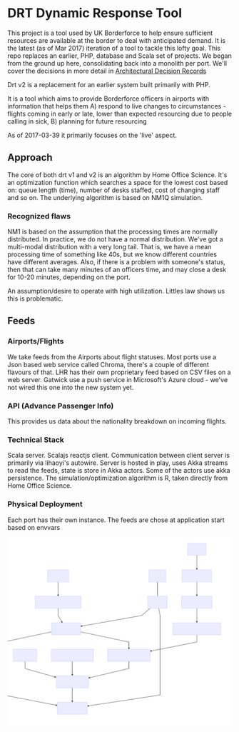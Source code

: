 # DRT Dynamic Response Tool


This project is a tool used by UK Borderforce to help ensure sufficient resources are available at the border to deal 
with anticipated demand. 
It is the latest (as of Mar 2017) iteration of a tool to tackle this lofty goal. This repo replaces an earlier, PHP, database
and Scala set of projects. 
We began from the ground up here, consolidating back into a monolith per port. We'll cover the decisions in more detail in 
[Architectural Decision Records](doc/architecture/decisions/0001-record-architecture-decisions.md)

Drt v2 is a replacement for an earlier system built primarily with PHP. 

It is a tool which aims to provide Borderforce officers in airports with information that helps them 
A) respond to live changes to circumstances - flights coming in early or late, lower than expected resourcing due to people calling in sick, 
B) planning for future resourcing

As of 2017-03-39 it primarily focuses on the 'live' aspect. 

## Approach
The core of both drt v1 and v2 is an algorithm by Home Office Science. It's an optimization function which searches a space for the lowest cost based on: queue length (time), number of desks staffed, cost of changing staff and so on. 
The underlying algorithm is based on NM1Q simulation. 

### Recognized flaws
NM1 is based on the assumption that the processing times are normally distributed. In practice, we do not have a normal distribution. We've got a multi-modal distribution with a very long tail. 
That is, we have a mean processing time of something like 40s, but we know different countries have different averages. Also, if there is a problem with someone's status, then that can take many minutes of an officers time, and may close a desk for 10-20 minutes, depending on the port. 

An assumption/desire to operate with high utilization. Littles law shows us this is problematic.

## Feeds

### Airports/Flights
We take feeds from the Airports about flight statuses. Most ports use a Json based web service called Chroma, there's a couple of different flavours of that. LHR has their own proprietary feed based on CSV files on a web server. Gatwick use a push service in Microsoft's Azure cloud - we've not wired this one into the new system yet.

### API (Advance Passenger Info)
This provides us data about the nationality breakdown on incoming flights. 

### Technical Stack
Scala server. Scalajs reactjs client. Communication between client server is primarily via lihaoyi's autowire. Server is hosted in play, uses Akka streams to read the feeds, state is store in Akka actors. Some of the actors use akka persistence. 
The simulation/optimization algorithm is R, taken directly from Home Office Science. 

### Physical Deployment
Each port has their own instance. The feeds are chose at application start based on envvars

![System Flow](doc/architecture/diagrams/systemflow.svg)
